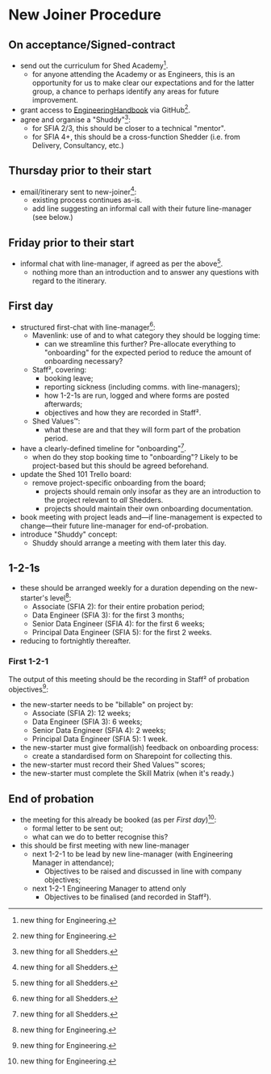 
# New Joiner Procedure

## On acceptance/Signed-contract

- send out the curriculum for Shed Academy[^1].
  - for anyone attending the Academy or as Engineers, this is an opportunity
    for us to make clear our expectations and for the latter group, a chance
    to perhaps identify any areas for future improvement.
- grant access to
  [EngineeringHandbook](https://github.com/TheDataShed/EngineeringHandbook) via
  GitHub[^1].
- agree and organise a "Shuddy"[^2]:
  - for SFIA 2/3, this should be closer to a technical "mentor".
  - for SFIA 4+, this should be a cross-function Shedder (i.e. from Delivery,
    Consultancy, etc.)

## Thursday prior to their start

- email/itinerary sent to new-joiner[^2]:
  - existing process continues as-is.
  - add line suggesting an informal call with their future line-manager (see
    below.)

## Friday prior to their start

- informal chat with line-manager, if agreed as per the above[^2].
  - nothing more than an introduction and to answer any questions with regard
    to the itinerary.

## First day

- structured first-chat with line-manager[^2]:
  - Mavenlink: use of and to what category they should be logging time:
    - can we streamline this further? Pre-allocate everything to "onboarding"
      for the expected period to reduce the amount of onboarding necessary?
  - Staff², covering:
    - booking leave;
    - reporting sickness (including comms. with line-managers);
    - how 1-2-1s are run, logged and where forms are posted afterwards;
    - objectives and how they are recorded in Staff².
  - Shed Values™:
    - what these are and that they will form part of the probation period.
- have a clearly-defined timeline for "onboarding"[^2].
  - when do they stop booking time to "onboarding"? Likely to be project-based
    but this should be agreed beforehand.
- update the Shed 101 Trello board:
  - remove project-specific onboarding from the board;
    - projects should remain only insofar as they are an introduction to the
      project relevant to *all* Shedders.
    - projects should maintain their own onboarding documentation.
- book meeting with project leads and—if line-management is expected to
  change—their future line-manager for end-of-probation.
- introduce "Shuddy" concept:
  - Shuddy should arrange a meeting with them later this day.

## 1-2-1s

- these should be arranged weekly for a duration depending on the new-starter's
  level[^1]:
  - Associate (SFIA 2): for their entire probation period;
  - Data Engineer (SFIA 3): for the first 3 months;
  - Senior Data Engineer (SFIA 4): for the first 6 weeks;
  - Principal Data Engineer (SFIA 5): for the first 2 weeks.
- reducing to fortnightly thereafter.

### First 1-2-1

The output of this meeting should be the recording in Staff² of probation
objectives[^1]:

- the new-starter needs to be "billable" on project by:
  - Associate (SFIA 2): 12 weeks;
  - Data Engineer (SFIA 3): 6 weeks;
  - Senior Data Engineer (SFIA 4): 2 weeks;
  - Principal Data Engineer (SFIA 5): 1 week.
- the new-starter must give formal(ish) feedback on onboarding process:
  - create a standardised form on Sharepoint for collecting this.
- the new-starter must record their Shed Values™ scores;
- the new-starter must complete the Skill Matrix (when it's ready.)

## End of probation

- the meeting for this already be booked (as per *First day*)[^1]:
  - formal letter to be sent out;
  - what can we do to better recognise this?
- this should be first meeting with new line-manager
  - next 1-2-1 to be lead by new line-manager (with Engineering Manager in
    attendance);
    - Objectives to be raised and discussed in line with company objectives;
  - next 1-2-1 Engineering Manager to attend only
    - Objectives to be finalised (and recorded in Staff²).

[^1]: new thing for Engineering.
[^2]: new thing for all Shedders.
